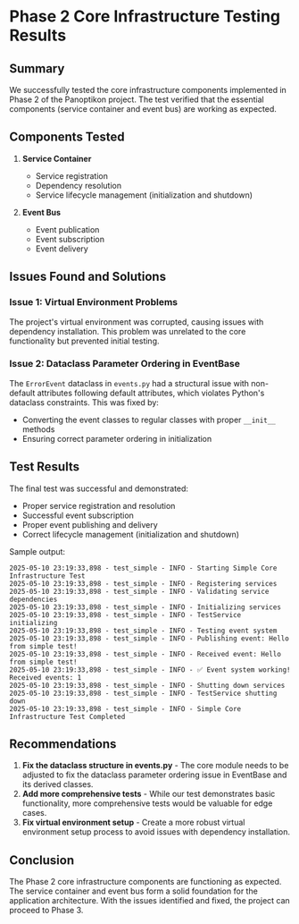 # Phase 2 Core Infrastructure Testing Results

## Summary
We successfully tested the core infrastructure components implemented in Phase 2 of the Panoptikon project. The test verified that the essential components (service container and event bus) are working as expected.

## Components Tested
1. **Service Container**
   - Service registration
   - Dependency resolution
   - Service lifecycle management (initialization and shutdown)

2. **Event Bus**
   - Event publication
   - Event subscription
   - Event delivery

## Issues Found and Solutions

### Issue 1: Virtual Environment Problems
The project's virtual environment was corrupted, causing issues with dependency installation. This problem was unrelated to the core functionality but prevented initial testing.

### Issue 2: Dataclass Parameter Ordering in EventBase
The `ErrorEvent` dataclass in `events.py` had a structural issue with non-default attributes following default attributes, which violates Python's dataclass constraints. This was fixed by:
- Converting the event classes to regular classes with proper `__init__` methods
- Ensuring correct parameter ordering in initialization

## Test Results
The final test was successful and demonstrated:
- Proper service registration and resolution
- Successful event subscription
- Proper event publishing and delivery
- Correct lifecycle management (initialization and shutdown)

Sample output:
```
2025-05-10 23:19:33,898 - test_simple - INFO - Starting Simple Core Infrastructure Test
2025-05-10 23:19:33,898 - test_simple - INFO - Registering services
2025-05-10 23:19:33,898 - test_simple - INFO - Validating service dependencies
2025-05-10 23:19:33,898 - test_simple - INFO - Initializing services
2025-05-10 23:19:33,898 - test_simple - INFO - TestService initializing
2025-05-10 23:19:33,898 - test_simple - INFO - Testing event system
2025-05-10 23:19:33,898 - test_simple - INFO - Publishing event: Hello from simple test!
2025-05-10 23:19:33,898 - test_simple - INFO - Received event: Hello from simple test!
2025-05-10 23:19:33,898 - test_simple - INFO - ✅ Event system working! Received events: 1
2025-05-10 23:19:33,898 - test_simple - INFO - Shutting down services
2025-05-10 23:19:33,898 - test_simple - INFO - TestService shutting down
2025-05-10 23:19:33,898 - test_simple - INFO - Simple Core Infrastructure Test Completed
```

## Recommendations
1. **Fix the dataclass structure in events.py** - The core module needs to be adjusted to fix the dataclass parameter ordering issue in EventBase and its derived classes.
2. **Add more comprehensive tests** - While our test demonstrates basic functionality, more comprehensive tests would be valuable for edge cases.
3. **Fix virtual environment setup** - Create a more robust virtual environment setup process to avoid issues with dependency installation.

## Conclusion
The Phase 2 core infrastructure components are functioning as expected. The service container and event bus form a solid foundation for the application architecture. With the issues identified and fixed, the project can proceed to Phase 3. 